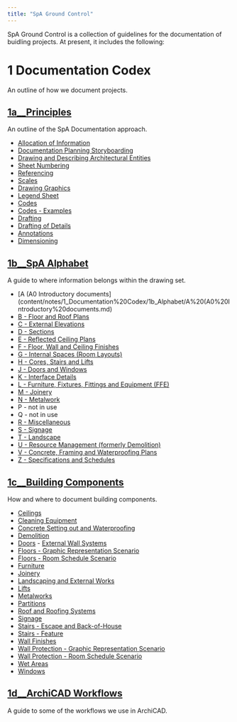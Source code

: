 ```yaml
---
title: "SpA Ground Control"
---
```


SpA Ground Control is a collection of guidelines for the documentation of buidling projects.
At present, it includes the following:

# 1 Documentation Codex
An outline of how we document projects.

## [1a__Principles](notes/1_Documentation%20Codex/1a_Principles/1a__Principles.md)

An outline of the SpA Documentation approach.
- [Allocation of Information](notes/1_Documentation%20Codex/1a_Principles/Allocation%20of%20Information.md)
- [Documentation Planning Storyboarding](notes/1_Documentation%20Codex/1a_Principles/Documentation%20Planning%20Storyboarding.md)
- [Drawing and Describing Architectural Entities](notes/1_Documentation%20Codex/1a_Principles/Drawing%20and%20Describing%20Architectural%20Entities.md)
- [Sheet Numbering](notes/1_Documentation%20Codex/1a_Principles/Sheet%20Numbering.md)
- [Referencing](notes/1_Documentation%20Codex/1a_Principles/Referencing.md)
- [Scales](notes/1_Documentation%20Codex/1a_Principles/Scales.md)
- [Drawing Graphics](notes/1_Documentation%20Codex/1a_Principles/Drawing%20Graphics.md)
- [Legend Sheet](notes/1_Documentation%20Codex/1a_Principles/Legend%20Sheet.md)
- [Codes](notes/1_Documentation%20Codex/1a_Principles/Codes.md)
- [Codes - Examples](notes/1_Documentation%20Codex/1a_Principles/Codes%20-%20Examples.md)
- [Drafting](notes/1_Documentation%20Codex/1a_Principles/Drafting.md)
- [Drafting of Details](notes/1_Documentation%20Codex/1a_Principles/Drafting%20of%20Details.md)
- [Annotations](notes/1_Documentation%20Codex/1a_Principles/Annotations.md)
- [Dimensioning](notes/1_Documentation%20Codex/1a_Principles/Dimensioning.md)

## [1b__SpA Alphabet](content/notes/1_Documentation%20Codex/1b_Alphabet/1b__SpA%20Alphabet.md)

A guide to where information belongs within the drawing set.
- [A (A0 Introductory documents](content/notes/1_Documentation%20Codex/1b_Alphabet/A%20(A0%20Introductory%20documents.md)
- [B - Floor and Roof Plans](content/notes/1_Documentation%20Codex/1b_Alphabet/B%20-%20Floor%20and%20Roof%20Plans.md)
- [C - External Elevations](content/notes/1_Documentation%20Codex/1b_Alphabet/C%20-%20External%20Elevations.md)
- [D - Sections](content/notes/1_Documentation%20Codex/1b_Alphabet/D%20-%20Sections.md)
- [E - Reflected Ceiling Plans](content/notes/1_Documentation%20Codex/1b_Alphabet/E%20-%20Reflected%20Ceiling%20Plans.md)
- [F - Floor, Wall and Ceiling Finishes](content/notes/1_Documentation%20Codex/1b_Alphabet/F%20-%20Floor,%20Wall%20and%20Ceiling%20Finishes.md)
- [G - Internal Spaces (Room Layouts)](content/notes/1_Documentation%20Codex/1b_Alphabet/G%20-%20Internal%20Spaces%20(Room%20Layouts).md)
- [H - Cores, Stairs and Lifts](content/notes/1_Documentation%20Codex/1b_Alphabet/H%20-%20Cores,%20Stairs%20and%20Lifts.md)
- [J - Doors and Windows](content/notes/1_Documentation%20Codex/1b_Alphabet/J%20-%20Doors%20and%20Windows.md)
- [K - Interface Details](content/notes/1_Documentation%20Codex/1b_Alphabet/K%20-%20Interface%20Details.md)
- [L - Furniture, Fixtures, Fittings and Equipment (FFE)](notes/1_Documentation%20Codex/1b_Alphabet/L%20-%20Furniture,%20Fixtures,%20Fittings%20and%20Equipment%20(FFE).md)
- [M - Joinery](notes/1_Documentation%20Codex/1b_Alphabet/M%20-%20Joinery.md)
- [N - Metalwork](notes/1_Documentation%20Codex/1b_Alphabet/N%20-%20Metalwork.md)
- P - not in use
- Q - not in use
- [R - Miscellaneous](notes/1_Documentation%20Codex/1b_Alphabet/R%20-%20Miscellaneous.md)
- [S - Signage](notes/1_Documentation%20Codex/1b_Alphabet/S%20-%20Signage.md)
- [T - Landscape](notes/1_Documentation%20Codex/1b_Alphabet/T%20-%20Landscape.md)
- [U - Resource Management (formerly Demolition)](content/notes/1_Documentation%20Codex/1b_Alphabet/U%20-%20Resource%20Management%20(formerly%20Demolition).md)
- [V - Concrete, Framing and Waterproofing Plans](content/notes/1_Documentation%20Codex/1b_Alphabet/V%20-%20Concrete,%20Framing%20and%20Waterproofing%20Plans.md)
- [Z - Specifications and Schedules](content/notes/1_Documentation%20Codex/1b_Alphabet/Z%20-%20Specifications%20and%20Schedules.md)

## [1c__Building Components](notes/1_Documentation%20Codex/1c_Building%20Components/1c__Building%20Components.md) ##

How and where to document building components.
- [Ceilings](notes/1_Documentation%20Codex/1c_Building%20Components/Ceilings.md)
- [Cleaning Equipment](notes/1_Documentation%20Codex/1c_Building%20Components/Cleaning%20Equipment.md)
- [Concrete Setting out and Waterproofing](notes/1_Documentation%20Codex/1c_Building%20Components/Concrete%20Setting%20out%20and%20Waterproofing.md)
- [Demolition](notes/1_Documentation%20Codex/1c_Building%20Components/Demolition.md)
- [Doors](notes/1_Documentation%20Codex/1c_Building%20Components/Doors.md)	- [External Wall Systems](notes/1_Documentation%20Codex/1c_Building%20Components/External%20Wall%20Systems.md)
- [Floors - Graphic Representation Scenario](notes/1_Documentation%20Codex/1c_Building%20Components/Floors%20-%20Graphic%20Representation%20Scenario.md)
- [Floors - Room Schedule Scenario](notes/1_Documentation%20Codex/1c_Building%20Components/Floors%20-%20Room%20Schedule%20Scenario.md)
- [Furniture](notes/1_Documentation%20Codex/1c_Building%20Components/Furniture.md)
- [Joinery](notes/1_Documentation%20Codex/1c_Building%20Components/Joinery.md)
- [Landscaping and External Works](notes/1_Documentation%20Codex/1c_Building%20Components/Landscaping%20and%20External%20Works.md)
- [Lifts](notes/1_Documentation%20Codex/1c_Building%20Components/Lifts.md)
- [Metalworks](notes/1_Documentation%20Codex/1c_Building%20Components/Metalworks.md)
- [Partitions](notes/1_Documentation%20Codex/1c_Building%20Components/Partitions.md)
- [Roof and Roofing Systems](notes/1_Documentation%20Codex/1c_Building%20Components/Roof%20and%20Roofing%20Systems.md)
- [Signage](notes/1_Documentation%20Codex/1c_Building%20Components/Signage.md)
- [Stairs - Escape and Back-of-House](notes/1_Documentation%20Codex/1c_Building%20Components/Stairs%20-%20Escape%20and%20Back-of-House.md)
- [Stairs - Feature](notes/1_Documentation%20Codex/1c_Building%20Components/Stairs%20-%20Feature.md)
- [Wall Finishes](notes/1_Documentation%20Codex/1c_Building%20Components/Wall%20Finishes.md)
- [Wall Protection - Graphic Representation Scenario](notes/1_Documentation%20Codex/1c_Building%20Components/Wall%20Protection%20-%20Graphic%20Representation%20Scenario.md)
- [Wall Protection - Room Schedule Scenario](notes/1_Documentation%20Codex/1c_Building%20Components/Wall%20Protection%20-%20Room%20Schedule%20Scenario.md)
- [Wet Areas](notes/1_Documentation%20Codex/1c_Building%20Components/Wet%20Areas.md)
- [Windows](notes/1_Documentation%20Codex/1c_Building%20Components/Windows.md)

## [1d__ArchiCAD Workflows](notes/1_Documentation%20Codex/1d_ArchiCAD/1d__ArchiCAD%20Workflows.md) 

A guide to some of the workflows we use in ArchiCAD.

